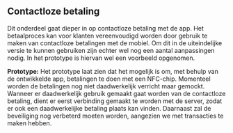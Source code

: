 ## Contactloze betaling
Dit onderdeel gaat dieper in op contactloze betaling met de app. Het betaalproces kan voor klanten vereenvoudigd worden door gebruik te maken van contactloze betalingen met de mobiel. Om dit in de uiteindelijke versie te kunnen gebruiken zijn echter wel nog een aantal aanpassingen nodig. In het prototype is hiervan wel een voorbeeld opgenomen.

__Prototype:__
Het prototype laat zien dat het mogelijk is om, met behulp van de ontwikkelde app, betalingen te doen met een NFC-chip. Momenteel worden de betalingen nog niet daadwerkelijk verricht maar gemockt. Wanneer er daadwerkelijk gebruik gemaakt gaat worden van de contactloze betaling, dient er eerst verbinding gemaakt te worden met de server, zodat er ook een daadwerkelijke betaling plaats kan vinden. Daarnaast zal de beveiliging nog verbeterd moeten worden, aangezien we met transacties te maken hebben.
